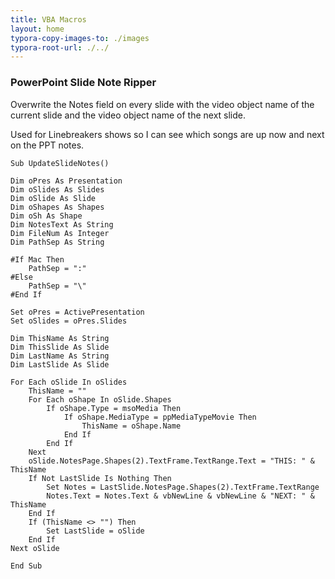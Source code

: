 ```yaml
---
title: VBA Macros
layout: home
typora-copy-images-to: ./images
typora-root-url: ./../
---
```

### PowerPoint Slide Note Ripper

Overwrite the Notes field on every slide with the video object name of the current slide and the video object name of the next slide.

Used for Linebreakers shows so I can see which songs are up now and next on the PPT notes.

```vba
Sub UpdateSlideNotes()

Dim oPres As Presentation
Dim oSlides As Slides
Dim oSlide As Slide
Dim oShapes As Shapes
Dim oSh As Shape
Dim NotesText As String
Dim FileNum As Integer
Dim PathSep As String

#If Mac Then
    PathSep = ":"
#Else
    PathSep = "\"
#End If

Set oPres = ActivePresentation
Set oSlides = oPres.Slides

Dim ThisName As String
Dim ThisSlide As Slide
Dim LastName As String
Dim LastSlide As Slide

For Each oSlide In oSlides
    ThisName = ""
    For Each oShape In oSlide.Shapes
        If oShape.Type = msoMedia Then
            If oShape.MediaType = ppMediaTypeMovie Then
                ThisName = oShape.Name
            End If
        End If
    Next
    oSlide.NotesPage.Shapes(2).TextFrame.TextRange.Text = "THIS: " & ThisName
    If Not LastSlide Is Nothing Then
        Set Notes = LastSlide.NotesPage.Shapes(2).TextFrame.TextRange
        Notes.Text = Notes.Text & vbNewLine & vbNewLine & "NEXT: " & ThisName
    End If
    If (ThisName <> "") Then
        Set LastSlide = oSlide
    End If
Next oSlide

End Sub

```